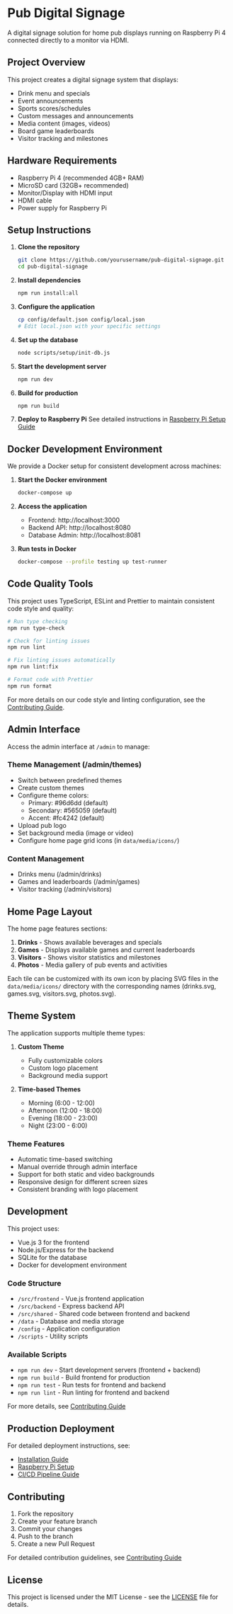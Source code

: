 # Pub Digital Signage

A digital signage solution for home pub displays running on Raspberry Pi 4 connected directly to a monitor via HDMI.

## Project Overview

This project creates a digital signage system that displays:
- Drink menu and specials
- Event announcements
- Sports scores/schedules
- Custom messages and announcements
- Media content (images, videos)
- Board game leaderboards
- Visitor tracking and milestones

## Hardware Requirements

- Raspberry Pi 4 (recommended 4GB+ RAM)
- MicroSD card (32GB+ recommended)
- Monitor/Display with HDMI input
- HDMI cable
- Power supply for Raspberry Pi

## Setup Instructions

1. **Clone the repository**
   ```bash
   git clone https://github.com/yourusername/pub-digital-signage.git
   cd pub-digital-signage
   ```

2. **Install dependencies**
   ```bash
   npm run install:all
   ```

3. **Configure the application**
   ```bash
   cp config/default.json config/local.json
   # Edit local.json with your specific settings
   ```

4. **Set up the database**
   ```bash
   node scripts/setup/init-db.js
   ```

5. **Start the development server**
   ```bash
   npm run dev
   ```

6. **Build for production**
   ```bash
   npm run build
   ```

7. **Deploy to Raspberry Pi**
   See detailed instructions in [Raspberry Pi Setup Guide](docs/setup/raspberry-pi.md)

## Docker Development Environment

We provide a Docker setup for consistent development across machines:

1. **Start the Docker environment**
   ```bash
   docker-compose up
   ```

2. **Access the application**
   - Frontend: http://localhost:3000
   - Backend API: http://localhost:8080
   - Database Admin: http://localhost:8081

3. **Run tests in Docker**
   ```bash
   docker-compose --profile testing up test-runner
   ```

## Code Quality Tools

This project uses TypeScript, ESLint and Prettier to maintain consistent code style and quality:

```bash
# Run type checking
npm run type-check

# Check for linting issues
npm run lint

# Fix linting issues automatically
npm run lint:fix

# Format code with Prettier
npm run format
```

For more details on our code style and linting configuration, see the [Contributing Guide](docs/development/contributing.md).

## Admin Interface

Access the admin interface at `/admin` to manage:

### Theme Management (/admin/themes)
- Switch between predefined themes
- Create custom themes
- Configure theme colors:
  - Primary: #96d6dd (default)
  - Secondary: #565059 (default)
  - Accent: #fc4242 (default)
- Upload pub logo
- Set background media (image or video)
- Configure home page grid icons (in `data/media/icons/`)

### Content Management
- Drinks menu (/admin/drinks)
- Games and leaderboards (/admin/games)
- Visitor tracking (/admin/visitors)

## Home Page Layout

The home page features sections:
1. **Drinks** - Shows available beverages and specials
2. **Games** - Displays available games and current leaderboards
3. **Visitors** - Shows visitor statistics and milestones
4. **Photos** - Media gallery of pub events and activities

Each tile can be customized with its own icon by placing SVG files in the `data/media/icons/` directory with the corresponding names (drinks.svg, games.svg, visitors.svg, photos.svg).

## Theme System

The application supports multiple theme types:

1. **Custom Theme**
   - Fully customizable colors
   - Custom logo placement
   - Background media support

2. **Time-based Themes**
   - Morning (6:00 - 12:00)
   - Afternoon (12:00 - 18:00)
   - Evening (18:00 - 23:00)
   - Night (23:00 - 6:00)

### Theme Features
- Automatic time-based switching
- Manual override through admin interface
- Support for both static and video backgrounds
- Responsive design for different screen sizes
- Consistent branding with logo placement

## Development

This project uses:
- Vue.js 3 for the frontend
- Node.js/Express for the backend
- SQLite for the database
- Docker for development environment

### Code Structure

- `/src/frontend` - Vue.js frontend application
- `/src/backend` - Express backend API
- `/src/shared` - Shared code between frontend and backend
- `/data` - Database and media storage
- `/config` - Application configuration
- `/scripts` - Utility scripts

### Available Scripts

- `npm run dev` - Start development servers (frontend + backend)
- `npm run build` - Build frontend for production
- `npm run test` - Run tests for frontend and backend
- `npm run lint` - Run linting for frontend and backend

For more details, see [Contributing Guide](docs/development/contributing.md)

## Production Deployment

For detailed deployment instructions, see:
- [Installation Guide](docs/setup/installation.md)
- [Raspberry Pi Setup](docs/setup/raspberry-pi.md)
- [CI/CD Pipeline Guide](docs/user/CI_CD_GUIDE.md)

## Contributing

1. Fork the repository
2. Create your feature branch 
3. Commit your changes
4. Push to the branch
5. Create a new Pull Request

For detailed contribution guidelines, see [Contributing Guide](docs/development/contributing.md)

## License

This project is licensed under the MIT License - see the [LICENSE](LICENSE) file for details.